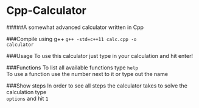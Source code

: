 # Cpp-Calculator
#####A somewhat advanced calculator written in Cpp

###Compile using g++
<code>g++ -std=c++11 calc.cpp -o calculator</code>

###Usage
To use this calculator just type in your calculation and hit enter!

###Functions
To list all available functions type 
<code>help</code><br/>
To use a function use the number next to it or type out the name

###Show steps
In order to see all steps the calculator takes to solve the calculation type <br/> 
<code>options</code> and hit <code>1</code>
